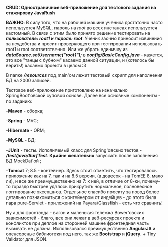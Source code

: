 **CRUD: Одностраничное веб-приложение для тестового задания на стажировку JavaRush**

**ВАЖНО**: 
В силу того, что на рабочей машине ученика достаточно часто используется MySQL, пароль на _root_
во всех инстансах используется кастомный. В связи с этим было принято решение тестировать на 
**_пользователе: root1  и  пароле: root_**. Ученик заочно приносит извинения за неудобства 
и просит проверяющего при тестировании использовать root1 и root соответственно. Или же 
убрать единичку из **_dataSource.setUsername("root1");_** в **_config/BasicConfig.java_** - кажется, 
это все "танцы с бубном" касаемо данной ситуации, и (хотелось бы верить!) касаемо проекта в целом :3 

В папке _**/resources**_ под main'ом лежит тестовый скрипт для наполнения БД на 2000 записей.

Тестовое веб-приложение приготовлено на изначально SpringBoot'овской суповой основе.
Далее все основные компоненты - по заданию:

-**Maven** - сборка;

-**Spring** - MVC;

-**Hibernate** - ORM;

-**MySQL** - БД;

-**JUnit** - тесты. Исполняемый класс для Spring'овских тестов - **_/test/java/SurfTest_**.
**Крайне желательно** запускать после заполнения БД MockDat'ой ;

-**Tomcat** 7; 8.5 - контейнер. Здесь стоит отметить, что тестировалось приложение как на 7, 
так и на 8.5 версии, (в довесок - на TomEE 8, мало ли),
и все же преимущественно на 7: к ней, в отличие от 8-ки, почему-то гораздо быстрее удалось прикрутить
нормальное, полновесное логгирование эксепшнов. Отдельное спасибо проекту за повод более 
детально познакомиться с контейнером от индейцев - до этого была пара
pure-Servlet - приложений на Payara/Glassfish - есть что сравнить!

Ну а для фронтэнда - вагон и маленькая тележка Bower'овских зависимостей - благо, 
все они лежат в веб-ресурсах проекта и конфликтов при деплое на сторонней машине 
фронтэндная часть вызывать не должна. Использовался преимущественно **AngularJS** и опенсорсные
библиотеки под него, так же **Bootstrap** и **jQuery**. + Tiny Validator для JSON.









